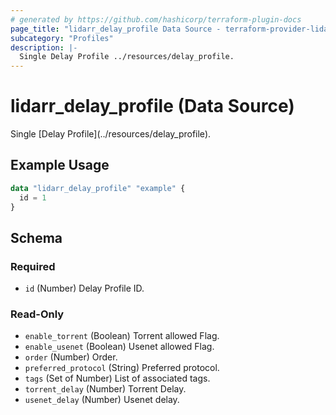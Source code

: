 ```yaml
---
# generated by https://github.com/hashicorp/terraform-plugin-docs
page_title: "lidarr_delay_profile Data Source - terraform-provider-lidarr"
subcategory: "Profiles"
description: |-
  Single Delay Profile ../resources/delay_profile.
---
```


# lidarr_delay_profile (Data Source)

<!-- subcategory:Profiles -->Single [Delay Profile](../resources/delay_profile).

## Example Usage

```terraform
data "lidarr_delay_profile" "example" {
  id = 1
}
```

<!-- schema generated by tfplugindocs -->
## Schema

### Required

- `id` (Number) Delay Profile ID.

### Read-Only

- `enable_torrent` (Boolean) Torrent allowed Flag.
- `enable_usenet` (Boolean) Usenet allowed Flag.
- `order` (Number) Order.
- `preferred_protocol` (String) Preferred protocol.
- `tags` (Set of Number) List of associated tags.
- `torrent_delay` (Number) Torrent Delay.
- `usenet_delay` (Number) Usenet delay.



